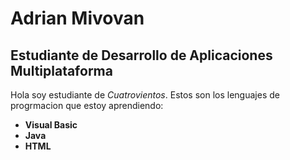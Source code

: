 # Adrian Mivovan
## Estudiante de Desarrollo de Aplicaciones Multiplataforma

Hola soy estudiante de *Cuatrovientos*.
Estos son los lenguajes de progrmacion que estoy aprendiendo:
- **Visual Basic**
- **Java**
- **HTML**
